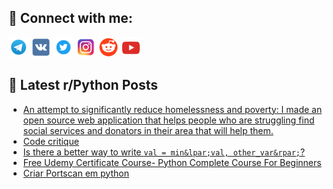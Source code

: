 ## 🔎 Connect with me:
[<img src="https://github.com/bullbesh/bullbesh/blob/main/images/Telegram.png" width="32" height="32" />](https://t.me/bullbesh)
[<img src="https://github.com/bullbesh/bullbesh/blob/main/images/VK.png" width="32" height="32" />](https://vk.com/bullbesh)
[<img src="https://github.com/bullbesh/bullbesh/blob/main/images/Twitter.png" width="32" height="32" />](https://twitter.com/bullbesh1)
[<img src="https://github.com/bullbesh/bullbesh/blob/main/images/Instagram.png" width="32" height="32" />](https://www.instagram.com/bullbesh)
[<img src="https://github.com/bullbesh/bullbesh/blob/main/images/Reddit.png" width="32" height="32" />](https://www.reddit.com/user/bullbesh)
[<img src="https://github.com/bullbesh/bullbesh/blob/main/images/YouTube.png" width="32" height="32" />](https://www.youtube.com/channel/UCtfjRs6uzgq5mfm8S06WTcg)

## 📕 Latest r/Python Posts
<!-- BLOG-POST-LIST:START -->
- [An attempt to significantly reduce homelessness and poverty: I made an open source web application that helps people who are struggling find social services and donators in their area that will help them.](https://www.reddit.com/r/Python/comments/zknjik/an_attempt_to_significantly_reduce_homelessness/)
- [Code critique](https://www.reddit.com/r/Python/comments/zknb7a/code_critique/)
- [Is there a better way to write `val = min&lpar;val, other_var&rpar;`?](https://www.reddit.com/r/Python/comments/zkmkjx/is_there_a_better_way_to_write_val_minval_other/)
- [Free Udemy Certificate Course- Python Complete Course For Beginners](https://www.reddit.com/r/Python/comments/zkmgum/free_udemy_certificate_course_python_complete/)
- [Criar Portscan em python](https://www.reddit.com/r/Python/comments/zkm17y/criar_portscan_em_python/)
<!-- BLOG-POST-LIST:END -->
